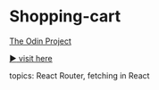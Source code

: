 # Shopping-cart

[The Odin Project](https://www.theodinproject.com/lessons/node-path-react-new-shopping-cart)

[:arrow_forward: visit here](https://resplendent-starburst-643302.netlify.app/)

topics: React Router, fetching in React
